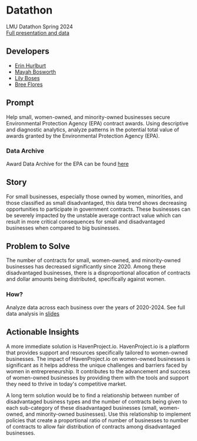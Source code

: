 # Datathon
LMU Datathon Spring 2024  
[Full presentation and data](https://docs.google.com/presentation/d/1hCCeWu4Wf2kfSwdkankN4RcAYv2VIwpZGMXBlsvxW34/edit?usp=sharing)

## Developers
- [Erin Hurlburt](https://github.com/erinhurlburt)
- [Mayah Bosworth](https://github.com/mayahbosworth)
- [Lily Boses](https://github.com/lilybos4)
- [Bree Flores](https://github.com/breeflores129)

## Prompt
Help small, women-owned, and minority-owned businesses secure Environmental Protection Agency (EPA) contract awards. Using descriptive and diagnostic analytics, analyze patterns in the potential total value of awards granted by the Environmental Protection Agency (EPA).

### Data Archive
Award Data Archive for the EPA can be found [here](https://www.usaspending.gov/download_center/award_data_archive)


## Story
For small businesses, especially those owned by women, minorities, and those classified as small disadvantaged, this data trend shows decreasing opportunities to participate in government contracts. These businesses can be severely impacted by the unstable average contract value which can result in more critical consequences for small and disadvantaged businesses when compared to big businesses.


## Problem to Solve
The number of contracts for small, women-owned, and minority-owned businesses has decreased significantly since 2020. Among these disadvantaged businesses, there is a disproportional allocation of contracts and dollar amounts being distributed, specifically against women.

### How?

Analyze data across each business over the years of 2020-2024. 
See full data analysis in [slides](https://docs.google.com/presentation/d/1hCCeWu4Wf2kfSwdkankN4RcAYv2VIwpZGMXBlsvxW34/edit?usp=sharing)


## Actionable Insights
A more immediate solution is HavenProject.io. HavenProject.io is a platform that provides support and resources specifically tailored to women-owned businesses. The impact of HavenProject.io on women-owned businesses is significant as it helps address the unique challenges and barriers faced by women in entrepreneurship. It contributes to the advancement and success of women-owned businesses by providing them with the tools and support they need to thrive in today's competitive market.

A long term solution would be to find a relationship between number of disadvantaged business types and the number of contracts being given to each sub-category of these disadvantaged businesses (small, women-owned, and minority-owned businesses). Use this relationship to implement policies that create a proportional ratio of number of businesses to number of contracts to allow fair distribution of contracts among disadvantaged businesses.

